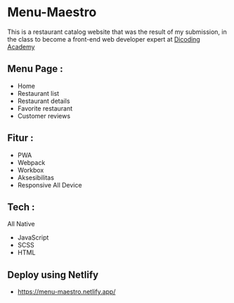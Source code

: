 # Menu-Maestro
This is a restaurant catalog website that was the result of my submission, in the class to become a front-end web developer expert at [Dicoding Academy](https://www.dicoding.com/)

## Menu Page :
- Home
- Restaurant list
- Restaurant details
- Favorite restaurant
- Customer reviews 

## Fitur :
- PWA
- Webpack
- Workbox
- Aksesibilitas
- Responsive All Device

## Tech :
All Native
- JavaScript
- SCSS
- HTML

## Deploy using Netlify
- https://menu-maestro.netlify.app/
